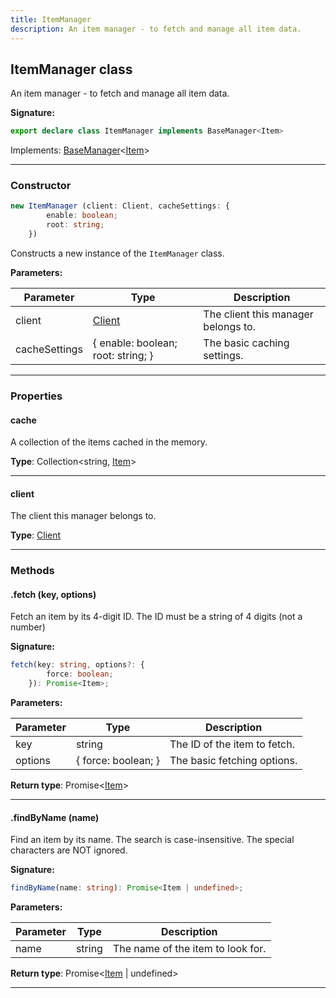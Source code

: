 ```yaml
---
title: ItemManager
description: An item manager - to fetch and manage all item data.
---
```


## ItemManager class

An item manager - to fetch and manage all item data.

**Signature:**

```ts
export declare class ItemManager implements BaseManager<Item> 
```

Implements: [BaseManager](/shieldbow/api/BaseManager.html)<[Item](/shieldbow/api/Item.html)>

---

### Constructor

```ts
new ItemManager (client: Client, cacheSettings: {
        enable: boolean;
        root: string;
    })
```

Constructs a new instance of the `ItemManager` class.

**Parameters:**

| Parameter | Type | Description |
| --------- | ---- | ----------- |
| client | [Client](/shieldbow/api/Client.html) | The client this manager belongs to. |
| cacheSettings | {         enable: boolean;         root: string;     } | The basic caching settings. |
---

### Properties

#### cache

A collection of the items cached in the memory.



**Type**: Collection\<string, [Item](/shieldbow/api/Item.html)\>

---

#### client

The client this manager belongs to.



**Type**: [Client](/shieldbow/api/Client.html)

---

### Methods

#### .fetch (key, options)

Fetch an item by its 4-digit ID. The ID must be a string of 4 digits (not a number)




**Signature:**

```ts
fetch(key: string, options?: {
        force: boolean;
    }): Promise<Item>;
```

**Parameters:**

| Parameter | Type | Description |
| --------- | ---- | ----------- |
| key | string | The ID of the item to fetch. |
| options | {         force: boolean;     } | The basic fetching options. |

**Return type**: Promise\<[Item](/shieldbow/api/Item.html)\>

---

#### .findByName (name)

Find an item by its name. The search is case-insensitive. The special characters are NOT ignored.




**Signature:**

```ts
findByName(name: string): Promise<Item | undefined>;
```

**Parameters:**

| Parameter | Type | Description |
| --------- | ---- | ----------- |
| name | string | The name of the item to look for. |

**Return type**: Promise\<[Item](/shieldbow/api/Item.html) \| undefined\>

---

